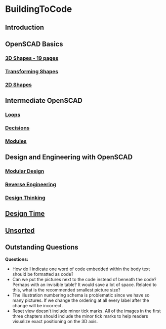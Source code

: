 # BuildingToCode

## Introduction
## OpenSCAD Basics
### [3D Shapes - 19 pages](3D-Shapes/3D-Shapes.md)
### [Transforming Shapes](Transforming-Shapes/Transforming-Shapes.md)
### [2D Shapes](2D-Shapes/2D-Shapes.md)
## Intermediate OpenSCAD
### [Loops](Loops/Loops.md)
### [Decisions](Decisions/Decisions.md)
### [Modules](Modules/Modules.md)
## Design and Engineering with OpenSCAD
### [Modular Design](Modular-Design/Modular-Design.md)
### [Reverse Engineering](Reverse-Engineering/Reverse-Engineering.md)
### [Design Thinking](Design-Thinking/Design-Thinking.md)

## [Design Time](Design-Time/Design-Time.md)

## [Unsorted](unsorted/unsorted.md)


## Outstanding Questions

**Questions:**

* How do I indicate one word of code embedded within the body text should be formatted as code?
* Can we put the pictures next to the code instead of beneath the code? Perhaps with an invisible table? It would save a lot of space. Related to this, what is the recommended smallest picture size?
* The illustration numbering schema is problematic since we have so many pictures. If we change the ordering at all every label after the change will be incorrect. 
* Reset view doesn't include minor tick marks. All of the images in the first three chapters should include the minor tick marks to help readers visualize exact positioning on the 3D axis.